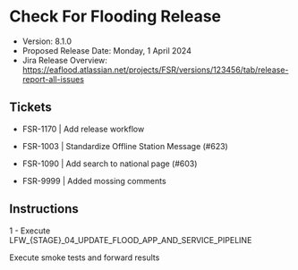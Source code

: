 # Check For Flooding Release

* Version: 8.1.0
* Proposed Release Date: Monday, 1 April 2024
* Jira Release Overview: https://eaflood.atlassian.net/projects/FSR/versions/123456/tab/release-report-all-issues

## Tickets


  
  - FSR-1170 | Add release workflow
  
  - FSR-1003 | Standardize Offline Station Message (#623)
  
  - FSR-1090 | Add search to national page (#603)
  
  - FSR-9999 | Added mossing comments
  


## Instructions


  1 - Execute LFW_{STAGE}_04_UPDATE_FLOOD_APP_AND_SERVICE_PIPELINE


Execute smoke tests and forward results
